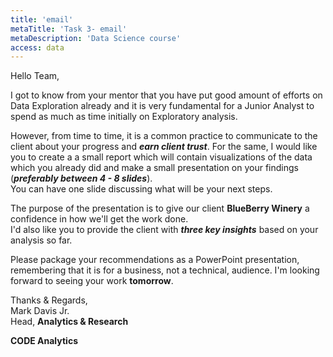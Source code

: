 ```yaml
---
title: 'email'
metaTitle: 'Task 3- email'
metaDescription: 'Data Science course'
access: data
---
```


Hello Team,

I got to know from your mentor that you have put good amount of efforts on Data Exploration already and it is very fundamental for a Junior Analyst to spend as much as time initially on Exploratory analysis.

However, from time to time, it is a common practice to communicate to the client about your progress and ***earn client trust***. 
For the same, I would like you to create a a small report which will contain  visualizations of the data which you already did and make a small presentation on your findings (***preferably between 4 - 8 slides***).\
You can have one slide discussing what will be your next steps.

The purpose of the presentation is to give our client **BlueBerry Winery** a confidence in how we'll get the work done.\
I'd also like you to provide the client with ***three key insights*** based on your analysis so far.

Please package your recommendations as a PowerPoint presentation, remembering that it is for a business, not a technical, audience. I'm looking forward to seeing your work **tomorrow**.

Thanks & Regards,\
Mark Davis Jr.\
Head, **Analytics & Research**

**CODE Analytics**
